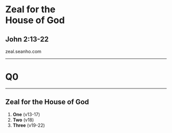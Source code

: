 <!-- .slide: data-background-image="https://sermons.seanho.com/img/bg/unsplash-Jztmx9yqjBw-stars.jpg" -->
# Zeal for the <br/> House of God
## John 2:13-22

>>>
zeal.seanho.com

---
<!-- .slide: data-background="white" -->
# Q0

---
## Zeal for the House of God
1. **One** (v13-17)
2. **Two** (v18)
3. **Three** (v19-22)
